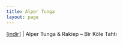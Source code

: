 ```yaml
---
title: Alper Tunga
layout: page
---
```

<a href="https://cloud.mail.ru/public/1679948748e3/Alper%20Tunga%20%26%20Rakiep%20-%20Bir%20K%C3%B6le%20Tahti" target="_blank">[indir]</a>   |   Alper Tunga & Rakiep &#8211; Bir Köle Tahtı